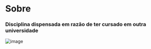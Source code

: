 # Sobre
### Disciplina dispensada em razão de ter cursado em outra universidade

![image](https://user-images.githubusercontent.com/89542446/194733207-da19785a-ec30-44ec-9905-53eab110f77b.png)
